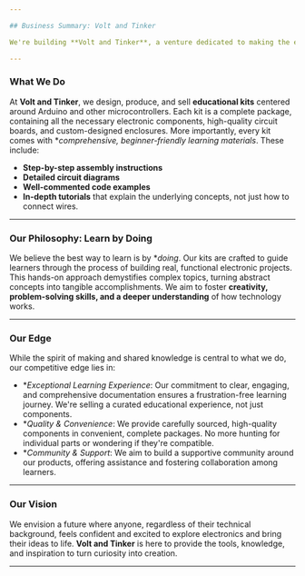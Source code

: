 ```yaml
---

## Business Summary: Volt and Tinker

We're building **Volt and Tinker**, a venture dedicated to making the exciting world of electronics, Arduino, and microcontrollers accessible to everyone. Our core mission is to **educate and empower individuals**—from absolute beginners to aspiring makers—by providing engaging, hands-on learning experiences.

---
```


### What We Do

At **Volt and Tinker**, we design, produce, and sell **educational kits** centered around Arduino and other microcontrollers. Each kit is a complete package, containing all the necessary electronic components, high-quality circuit boards, and custom-designed enclosures. More importantly, every kit comes with **comprehensive, beginner-friendly learning materials*. These include:

* **Step-by-step assembly instructions**
* **Detailed circuit diagrams**
* **Well-commented code examples**
* **In-depth tutorials** that explain the underlying concepts, not just how to connect wires.

---

### Our Philosophy: Learn by Doing

We believe the best way to learn is by **doing*. Our kits are crafted to guide learners through the process of building real, functional electronic projects. This hands-on approach demystifies complex topics, turning abstract concepts into tangible accomplishments. We aim to foster **creativity, problem-solving skills, and a deeper understanding** of how technology works.

---

### Our Edge

While the spirit of making and shared knowledge is central to what we do, our competitive edge lies in:

* **Exceptional Learning Experience*: Our commitment to clear, engaging, and comprehensive documentation ensures a frustration-free learning journey. We're selling a curated educational experience, not just components.
* **Quality & Convenience*: We provide carefully sourced, high-quality components in convenient, complete packages. No more hunting for individual parts or wondering if they're compatible.
* **Community & Support*: We aim to build a supportive community around our products, offering assistance and fostering collaboration among learners.

---

### Our Vision

We envision a future where anyone, regardless of their technical background, feels confident and excited to explore electronics and bring their ideas to life. **Volt and Tinker** is here to provide the tools, knowledge, and inspiration to turn curiosity into creation.

---

